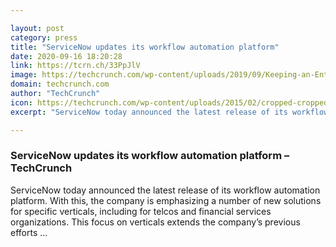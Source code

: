 ```yaml
---

layout: post
category: press
title: "ServiceNow updates its workflow automation platform"
date: 2020-09-16 18:20:28
link: https://tcrn.ch/33PpJlV
image: https://techcrunch.com/wp-content/uploads/2019/09/Keeping-an-Enterprise-Behemoth-on-Course-with-Bill-McDermott-SAPDSC00240.jpg?w=600
domain: techcrunch.com
author: "TechCrunch"
icon: https://techcrunch.com/wp-content/uploads/2015/02/cropped-cropped-favicon-gradient.png?w=180
excerpt: "ServiceNow today announced the latest release of its workflow automation platform. With this, the company is emphasizing a number of new solutions for specific verticals, including for telcos and financial services organizations. This focus on verticals extends the company’s previous efforts …"

---
```


### ServiceNow updates its workflow automation platform – TechCrunch

ServiceNow today announced the latest release of its workflow automation platform. With this, the company is emphasizing a number of new solutions for specific verticals, including for telcos and financial services organizations. This focus on verticals extends the company’s previous efforts …